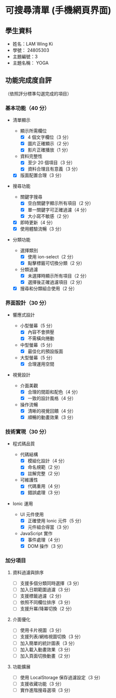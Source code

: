# 可搜尋清單 (手機網頁界面)

## 學生資料

- 姓名：LAM Wing Ki
- 學號： 24805303
- 主題編號：3
- 主題名稱： YOGA

## 功能完成度自評

（依照評分標準勾選完成的項目）

### 基本功能（40 分）

- 清單顯示

  - 顯示所需欄位
    - [x] 4 個文字欄位（3 分）
    - [x] 圖片正確顯示（2 分）
    - [x] 影片正確播放（1 分）
  - 資料完整性
    - [x] 至少 20 個項目（3 分）
    - [x] 資料合理且有意義（3 分）
  - [x] 版面配置合理（3 分）

- 搜尋功能

  - 關鍵字搜尋
    - [x] 空白關鍵字顯示所有項目（2 分）
    - [x] 單一關鍵字可正確過濾（4 分）
    - [x] 大小寫不敏感（2 分）
  - [x] 即時更新（4 分）
  - [x] 使用體驗流暢（3 分）

- 分類功能
  - 選擇類別
    - [x] 使用 ion-select（2 分）
    - [x] 點擊標籤可切換分類（2 分）
  - 分類過濾
    - [x] 未選擇時顯示所有項目（2 分）
    - [x] 選擇後正確過濾項目（2 分）
  - [x] 搜尋和分類組合使用（2 分）

### 界面設計（30 分）

- 響應式設計

  - 小型螢幕（5 分）
    - [x] 內容不會擠壓
    - [x] 不需橫向捲動
  - 中型螢幕（5 分）
    - [x] 最佳化的預設版面
  - 大型螢幕（5 分）
    - [x] 合理運用空間

- 視覺設計
  - 介面美觀
    - [x] 合理的間距和配色（4 分）
    - [x] 一致的設計風格（4 分）
  - 操作流暢
    - [x] 清晰的視覺回饋（4 分）
    - [x] 順暢的動畫效果（3 分）

### 技術實現（30 分）

- 程式碼品質

  - 代碼結構
    - [x] 模組化設計（4 分）
    - [x] 命名規範（2 分）
    - [x] 註解完整（2 分）
  - 可維護性
    - [x] 代碼重用（4 分）
    - [x] 錯誤處理（3 分）

- Ionic 運用
  - UI 元件使用
    - [x] 正確使用 Ionic 元件（5 分）
    - [x] 元件組合得當（3 分）
  - JavaScript 實作
    - [x] 事件處理（4 分）
    - [x] DOM 操作（3 分）

### 加分項目

1. 資料過濾與排序

   - [ ] 支援多個分類同時選擇（3 分）
   - [ ] 加入日期範圍過濾（3 分）
   - [ ] 支援標籤過濾（2 分）
   - [ ] 依照不同欄位排序（3 分）
   - [ ] 支援升冪/降冪切換（2 分）

2. 介面優化

   - [ ] 使用卡片視圖（3 分）
   - [ ] 支援列表/網格視圖切換（3 分）
   - [ ] 加入簡單的統計圖表（3 分）
   - [ ] 加入載入動畫效果（3 分）
   - [ ] 加入頁面切換動畫（2 分）

3. 功能擴展

   - [ ] 使用 LocalStorage 保存過濾設定（3 分）
   - [ ] 支援收藏功能（3 分）
   - [ ] 實作進階搜尋選項（3 分）
